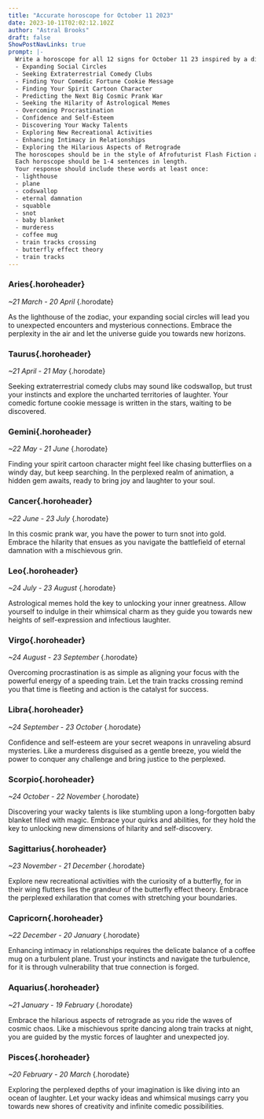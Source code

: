 ```yaml
---
title: "Accurate horoscope for October 11 2023"
date: 2023-10-11T02:02:12.102Z
author: "Astral Brooks"
draft: false
ShowPostNavLinks: true
prompt: |-
  Write a horoscope for all 12 signs for October 11 23 inspired by a different focus for each. Ensure you do not include the focus in the response:
  - Expanding Social Circles
  - Seeking Extraterrestrial Comedy Clubs
  - Finding Your Comedic Fortune Cookie Message
  - Finding Your Spirit Cartoon Character
  - Predicting the Next Big Cosmic Prank War
  - Seeking the Hilarity of Astrological Memes
  - Overcoming Procrastination
  - Confidence and Self-Esteem
  - Discovering Your Wacky Talents
  - Exploring New Recreational Activities
  - Enhancing Intimacy in Relationships
  - Exploring the Hilarious Aspects of Retrograde
  The horoscopes should be in the style of Afrofuturist Flash Fiction and the mood of perplexed
  Each horoscope should be 1-4 sentences in length.
  Your response should include these words at least once:
  - lighthouse
  - plane
  - codswallop
  - eternal damnation
  - squabble
  - snot
  - baby blanket
  - murderess
  - coffee mug
  - train tracks crossing
  - butterfly effect theory
  - train tracks
---
```


### Aries{.horoheader}

*~21 March - 20 April*
{.horodate}

As the lighthouse of the zodiac, your expanding social circles will lead you to unexpected encounters and mysterious connections. Embrace the perplexity in the air and let the universe guide you towards new horizons.


### Taurus{.horoheader}

*~21 April - 21 May*
{.horodate}

Seeking extraterrestrial comedy clubs may sound like codswallop, but trust your instincts and explore the uncharted territories of laughter. Your comedic fortune cookie message is written in the stars, waiting to be discovered.


### Gemini{.horoheader}

*~22 May - 21 June*
{.horodate}

Finding your spirit cartoon character might feel like chasing butterflies on a windy day, but keep searching. In the perplexed realm of animation, a hidden gem awaits, ready to bring joy and laughter to your soul.


### Cancer{.horoheader}

*~22 June - 23 July*
{.horodate}

In this cosmic prank war, you have the power to turn snot into gold. Embrace the hilarity that ensues as you navigate the battlefield of eternal damnation with a mischievous grin.


### Leo{.horoheader}

*~24 July - 23 August*
{.horodate}

Astrological memes hold the key to unlocking your inner greatness. Allow yourself to indulge in their whimsical charm as they guide you towards new heights of self-expression and infectious laughter.


### Virgo{.horoheader}

*~24 August - 23 September*
{.horodate}

Overcoming procrastination is as simple as aligning your focus with the powerful energy of a speeding train. Let the train tracks crossing remind you that time is fleeting and action is the catalyst for success.


### Libra{.horoheader}

*~24 September - 23 October*
{.horodate}

Confidence and self-esteem are your secret weapons in unraveling absurd mysteries. Like a murderess disguised as a gentle breeze, you wield the power to conquer any challenge and bring justice to the perplexed.


### Scorpio{.horoheader}

*~24 October - 22 November*
{.horodate}

Discovering your wacky talents is like stumbling upon a long-forgotten baby blanket filled with magic. Embrace your quirks and abilities, for they hold the key to unlocking new dimensions of hilarity and self-discovery.


### Sagittarius{.horoheader}

*~23 November - 21 December*
{.horodate}

Explore new recreational activities with the curiosity of a butterfly, for in their wing flutters lies the grandeur of the butterfly effect theory. Embrace the perplexed exhilaration that comes with stretching your boundaries.


### Capricorn{.horoheader}

*~22 December - 20 January*
{.horodate}

Enhancing intimacy in relationships requires the delicate balance of a coffee mug on a turbulent plane. Trust your instincts and navigate the turbulence, for it is through vulnerability that true connection is forged.


### Aquarius{.horoheader}

*~21 January - 19 February*
{.horodate}

Embrace the hilarious aspects of retrograde as you ride the waves of cosmic chaos. Like a mischievous sprite dancing along train tracks at night, you are guided by the mystic forces of laughter and unexpected joy.


### Pisces{.horoheader}

*~20 February - 20 March*
{.horodate}

Exploring the perplexed depths of your imagination is like diving into an ocean of laughter. Let your wacky ideas and whimsical musings carry you towards new shores of creativity and infinite comedic possibilities.

